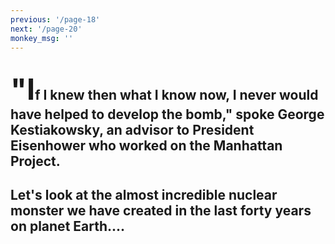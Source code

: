 ```yaml
---
previous: '/page-18'
next: '/page-20'
monkey_msg: ''
---
```


## <span style="font-size:47px;">"I</span>f I knew then what I know now, I never would have helped to develop the bomb," spoke George Kestiakowsky, an advisor to President Eisenhower who worked on the Manhattan Project.

## Let's look at the almost incredible nuclear monster we have created in the last forty years on planet Earth....
